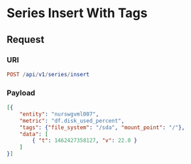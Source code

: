 # Series Insert With Tags

## Request

### URI

```elm
POST /api/v1/series/insert
```

### Payload

```json
[{
    "entity": "nurswgvml007",
    "metric": "df.disk_used_percent",
    "tags": {"file_system": "/sda", "mount_point": "/"},
    "data": [
        { "t": 1462427358127, "v": 22.0 }
    ]
}]
```

